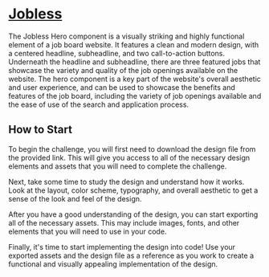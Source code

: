 # [Jobless](https://codedesign.dev/challenge/jobless)

The Jobless Hero component is a visually striking and highly functional element of a job board website. It features a clean and modern design, with a centered headline, subheadline, and two call-to-action buttons. Underneath the headline and subheadline, there are three featured jobs that showcase the variety and quality of the job openings available on the website. The hero component is a key part of the website's overall aesthetic and user experience, and can be used to showcase the benefits and features of the job board, including the variety of job openings available and the ease of use of the search and application process.

## How to Start

To begin the challenge, you will first need to download the design file from the provided link. This will give you access to all of the necessary design elements and assets that you will need to complete the challenge.

Next, take some time to study the design and understand how it works. Look at the layout, color scheme, typography, and overall aesthetic to get a sense of the look and feel of the design.

After you have a good understanding of the design, you can start exporting all of the necessary assets. This may include images, fonts, and other elements that you will need to use in your code.

Finally, it's time to start implementing the design into code! Use your exported assets and the design file as a reference as you work to create a functional and visually appealing implementation of the design.
